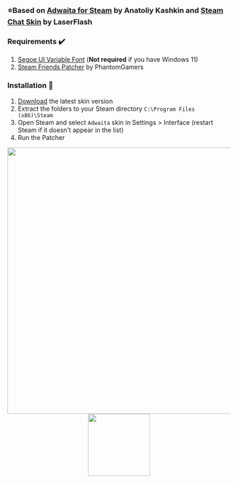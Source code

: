 ### ⭐Based on [Adwaita for Steam](https://github.com/tkashkin/Adwaita-for-Steam) by Anatoliy Kashkin and [Steam Chat Skin](https://github.com/LaserFlash/steam-chat-skin) by LaserFlash


### Requirements ✔️
1. [Segoe UI Variable Font](https://aka.ms/SegoeUIVariable) (**Not required** if you have Windows 11)
2. [Steam Friends Patcher](https://github.com/PhantomGamers/SFP/releases/latest) by PhantomGamers 

### Installation 💾
1. [Download](https://github.com/BXZ1/Steam-Skin/archive/master.zip) the latest skin version
2. Extract the folders to your Steam directory `C:\Program Files (x86)\Steam`
3. Open Steam and select `Adwaita` skin in Settings > Interface (restart Steam if it doesn't appear in the list)
4. Run the Patcher

<p align="center">
<img src="https://raw.githubusercontent.com/tkashkin/Adwaita-for-Steam/master/screenshot.png" width="600"/>
<img src="https://i.imgur.com/jxaps8W.png" width="140"/>
</p>
